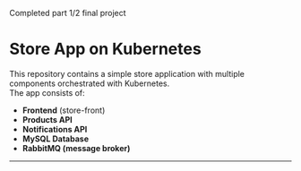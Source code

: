 Completed part 1/2 final project


# Store App on Kubernetes

This repository contains a simple store application with multiple components orchestrated with Kubernetes.  
The app consists of:
- **Frontend** (store-front)
- **Products API**
- **Notifications API**
- **MySQL Database**
- **RabbitMQ (message broker)**

---

